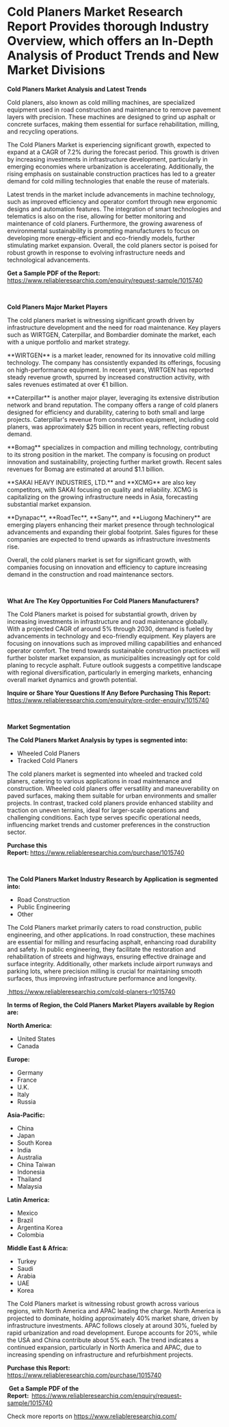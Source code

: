 <p><h1>Cold Planers Market Research Report Provides thorough Industry Overview, which offers an In-Depth Analysis of Product Trends and New Market Divisions</h1></p><p><strong>Cold Planers Market Analysis and Latest Trends</strong></p>
<p><p>Cold planers, also known as cold milling machines, are specialized equipment used in road construction and maintenance to remove pavement layers with precision. These machines are designed to grind up asphalt or concrete surfaces, making them essential for surface rehabilitation, milling, and recycling operations. </p><p>The Cold Planers Market is experiencing significant growth, expected to expand at a CAGR of 7.2% during the forecast period. This growth is driven by increasing investments in infrastructure development, particularly in emerging economies where urbanization is accelerating. Additionally, the rising emphasis on sustainable construction practices has led to a greater demand for cold milling technologies that enable the reuse of materials.</p><p>Latest trends in the market include advancements in machine technology, such as improved efficiency and operator comfort through new ergonomic designs and automation features. The integration of smart technologies and telematics is also on the rise, allowing for better monitoring and maintenance of cold planers. Furthermore, the growing awareness of environmental sustainability is prompting manufacturers to focus on developing more energy-efficient and eco-friendly models, further stimulating market expansion. Overall, the cold planers sector is poised for robust growth in response to evolving infrastructure needs and technological advancements.</p></p>
<p><strong>Get a Sample PDF of the Report:&nbsp;</strong> <a href="https://www.reliableresearchiq.com/enquiry/request-sample/1015740?utm_campaign=3080&utm_medium=2&utm_source=Github&utm_content=ia&utm_term=08042025&utm_id=cold-planers">https://www.reliableresearchiq.com/enquiry/request-sample/1015740</a></p>
<p>&nbsp;</p>
<p><strong>Cold Planers Major Market Players</strong></p>
<p><p>The cold planers market is witnessing significant growth driven by infrastructure development and the need for road maintenance. Key players such as WIRTGEN, Caterpillar, and Bombardier dominate the market, each with a unique portfolio and market strategy.</p><p>**WIRTGEN** is a market leader, renowned for its innovative cold milling technology. The company has consistently expanded its offerings, focusing on high-performance equipment. In recent years, WIRTGEN has reported steady revenue growth, spurred by increased construction activity, with sales revenues estimated at over €1 billion.</p><p>**Caterpillar** is another major player, leveraging its extensive distribution network and brand reputation. The company offers a range of cold planers designed for efficiency and durability, catering to both small and large projects. Caterpillar's revenue from construction equipment, including cold planers, was approximately $25 billion in recent years, reflecting robust demand.</p><p>**Bomag** specializes in compaction and milling technology, contributing to its strong position in the market. The company is focusing on product innovation and sustainability, projecting further market growth. Recent sales revenues for Bomag are estimated at around $1.1 billion.</p><p>**SAKAI HEAVY INDUSTRIES, LTD.** and **XCMG** are also key competitors, with SAKAI focusing on quality and reliability. XCMG is capitalizing on the growing infrastructure needs in Asia, forecasting substantial market expansion.</p><p>**Dynapac**, **RoadTec**, **Sany**, and **Liugong Machinery** are emerging players enhancing their market presence through technological advancements and expanding their global footprint. Sales figures for these companies are expected to trend upwards as infrastructure investments rise.</p><p>Overall, the cold planers market is set for significant growth, with companies focusing on innovation and efficiency to capture increasing demand in the construction and road maintenance sectors.</p></p>
<p>&nbsp;</p>
<p><strong>What Are The Key Opportunities For Cold Planers Manufacturers?</strong></p>
<p><p>The Cold Planers market is poised for substantial growth, driven by increasing investments in infrastructure and road maintenance globally. With a projected CAGR of around 5% through 2030, demand is fueled by advancements in technology and eco-friendly equipment. Key players are focusing on innovations such as improved milling capabilities and enhanced operator comfort. The trend towards sustainable construction practices will further bolster market expansion, as municipalities increasingly opt for cold planing to recycle asphalt. Future outlook suggests a competitive landscape with regional diversification, particularly in emerging markets, enhancing overall market dynamics and growth potential.</p></p>
<p><strong>Inquire or Share Your Questions If Any Before Purchasing This Report:</strong> <a href="https://www.reliableresearchiq.com/enquiry/pre-order-enquiry/1015740?utm_campaign=3080&utm_medium=2&utm_source=Github&utm_content=ia&utm_term=08042025&utm_id=cold-planers">https://www.reliableresearchiq.com/enquiry/pre-order-enquiry/1015740</a></p>
<p>&nbsp;</p>
<p><strong>Market Segmentation</strong></p>
<p><strong>The Cold Planers Market Analysis by types is segmented into:</strong></p>
<p><ul><li>Wheeled Cold Planers</li><li>Tracked Cold Planers</li></ul></p>
<p><p>The cold planers market is segmented into wheeled and tracked cold planers, catering to various applications in road maintenance and construction. Wheeled cold planers offer versatility and maneuverability on paved surfaces, making them suitable for urban environments and smaller projects. In contrast, tracked cold planers provide enhanced stability and traction on uneven terrains, ideal for larger-scale operations and challenging conditions. Each type serves specific operational needs, influencing market trends and customer preferences in the construction sector.</p></p>
<p><strong>Purchase this Report:&nbsp;</strong><a href="https://www.reliableresearchiq.com/purchase/1015740?utm_campaign=3080&utm_medium=2&utm_source=Github&utm_content=ia&utm_term=08042025&utm_id=cold-planers">https://www.reliableresearchiq.com/purchase/1015740</a></p>
<p>&nbsp;</p>
<p><strong>The Cold Planers Market Industry Research by Application is segmented into:</strong></p>
<p><ul><li>Road Construction</li><li>Public Engineering</li><li>Other</li></ul></p>
<p><p>The Cold Planers market primarily caters to road construction, public engineering, and other applications. In road construction, these machines are essential for milling and resurfacing asphalt, enhancing road durability and safety. In public engineering, they facilitate the restoration and rehabilitation of streets and highways, ensuring effective drainage and surface integrity. Additionally, other markets include airport runways and parking lots, where precision milling is crucial for maintaining smooth surfaces, thus improving infrastructure performance and longevity.</p></p>
<p><a href="https://www.reliableresearchiq.com/cold-planers-r1015740?utm_campaign=3080&utm_medium=2&utm_source=Github&utm_content=ia&utm_term=08042025&utm_id=cold-planers">&nbsp;https://www.reliableresearchiq.com/cold-planers-r1015740</a></p>
<p><strong>In terms of Region, the Cold Planers Market Players available by Region are:</strong></p>
<p>
    <p> <strong> North America: </strong>
        <ul>
            <li>United States</li>
            <li>Canada</li>
        </ul>
        </p> 
    <p> <strong> Europe: </strong>
        <ul>
            <li>Germany</li>
            <li>France</li>
            <li>U.K.</li>
            <li>Italy</li>
            <li>Russia</li>
        </ul>
        </p> 
    <p> <strong> Asia-Pacific: </strong>
        <ul>
            <li>China</li>
            <li>Japan</li>
            <li>South Korea</li>
            <li>India</li>
            <li>Australia</li>
            <li>China Taiwan</li>
            <li>Indonesia</li>
            <li>Thailand</li>
            <li>Malaysia</li>
        </ul>
        </p> 
    <p> <strong> Latin America: </strong>
        <ul>
            <li>Mexico</li>
            <li>Brazil</li>
            <li>Argentina Korea</li>
            <li>Colombia</li>
        </ul>
        </p> 
    <p> <strong> Middle East & Africa: </strong>
        <ul>
            <li>Turkey</li>
            <li>Saudi</li>
            <li>Arabia</li>
            <li>UAE</li>
            <li>Korea</li>
        </ul>
    </p>
    </p>
<p><p>The Cold Planers market is witnessing robust growth across various regions, with North America and APAC leading the charge. North America is projected to dominate, holding approximately 40% market share, driven by infrastructure investments. APAC follows closely at around 30%, fueled by rapid urbanization and road development. Europe accounts for 20%, while the USA and China contribute about 5% each. The trend indicates a continued expansion, particularly in North America and APAC, due to increasing spending on infrastructure and refurbishment projects.</p></p>
<p><strong>Purchase this Report: </strong><a href="https://www.reliableresearchiq.com/purchase/1015740?utm_campaign=3080&utm_medium=2&utm_source=Github&utm_content=ia&utm_term=08042025&utm_id=cold-planers">https://www.reliableresearchiq.com/purchase/1015740</a></p>
<p>&nbsp;<strong>Get a Sample PDF of the Report:&nbsp;&nbsp;</strong><a href="https://www.reliableresearchiq.com/enquiry/request-sample/1015740?utm_campaign=3080&utm_medium=2&utm_source=Github&utm_content=ia&utm_term=08042025&utm_id=cold-planers">https://www.reliableresearchiq.com/enquiry/request-sample/1015740</a></p>
<p><strong></strong></p>
<p>Check more reports on <a href="https://www.reliableresearchiq.com/?utm_campaign=3080&utm_medium=2&utm_source=Github&utm_content=ia&utm_term=08042025&utm_id=cold-planers">https://www.reliableresearchiq.com/</a></p>